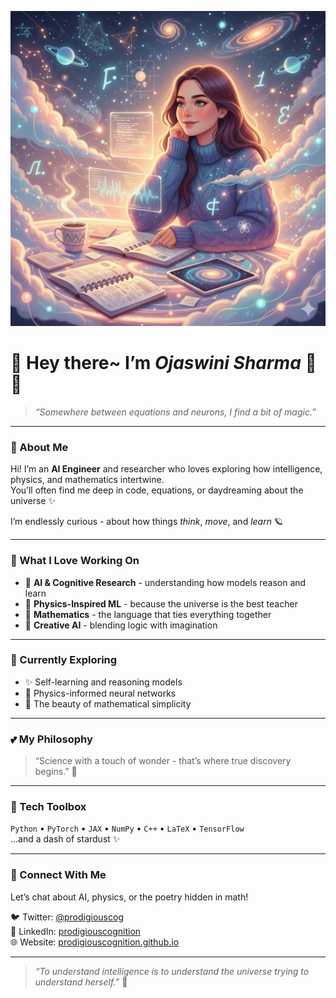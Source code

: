 <p align="center">
  <img src="assets/save.jpg" alt="AI researcher banner" width="800"/>
</p>

# 🌸 Hey there~ I’m *Ojaswini Sharma* 🧠💫  

> *“Somewhere between equations and neurons, I find a bit of magic.”*

---

### 🌷 About Me  

Hi! I’m an **AI Engineer** and researcher who loves exploring how intelligence, physics, and mathematics intertwine.  
You’ll often find me deep in code, equations, or daydreaming about the universe ✨  

I’m endlessly curious - about how things *think*, *move*, and *learn* 🪐

---

### 🧁 What I Love Working On  

- 🤖 **AI & Cognitive Research** - understanding how models reason and learn  
- 🧬 **Physics-Inspired ML** - because the universe is the best teacher  
- 🧮 **Mathematics** - the language that ties everything together  
- 🌈 **Creative AI** - blending logic with imagination  

---

### 🌸 Currently Exploring  
- ✨ Self-learning and reasoning models  
- 🌌 Physics-informed neural networks  
- 💭 The beauty of mathematical simplicity  

---

### 💕 My Philosophy  
> “Science with a touch of wonder - that’s where true discovery begins.” 🌙  

---

### 🧰 Tech Toolbox  
`Python` • `PyTorch` • `JAX` • `NumPy` • `C++` • `LaTeX` • `TensorFlow`  
…and a dash of stardust ✨  

---

### 🌼 Connect With Me  

Let’s chat about AI, physics, or the poetry hidden in math!  

🐦 Twitter: [@prodigiouscog](https://twitter.com/prodigiouscog)  
💼 LinkedIn: [prodigiouscognition](https://linkedin.com/in/prodigiouscognition)  
🌐 Website: [prodigiouscognition.github.io](https://prodigiouscognition.github.io)  

---

> *“To understand intelligence is to understand the universe trying to understand herself.”* 💖  
